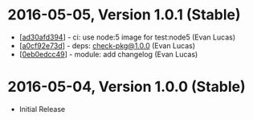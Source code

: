 # 2016-05-05, Version 1.0.1 (Stable)

* [[ad30afd394](https://git.help.com/common-backend/is/commit/ad30afd394)] - ci: use node:5 image for test:node5 (Evan Lucas)
* [[a0cf92e73d](https://git.help.com/common-backend/is/commit/a0cf92e73d)] - deps: check-pkg@1.0.0 (Evan Lucas)
* [[0eb0edcc49](https://git.help.com/common-backend/is/commit/0eb0edcc49)] - module: add changelog (Evan Lucas)

# 2016-05-04, Version 1.0.0 (Stable)

* Initial Release
